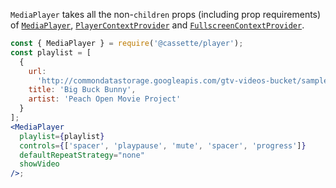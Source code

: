 `MediaPlayer` takes all the non-`children` props (including prop requirements) of [`MediaPlayer`](#mediaplayer), [`PlayerContextProvider`](#playercontextprovider) and [`FullscreenContextProvider`](#fullscreencontextprovider).

```jsx
const { MediaPlayer } = require('@cassette/player');
const playlist = [
  {
    url:
      'http://commondatastorage.googleapis.com/gtv-videos-bucket/sample/BigBuckBunny.mp4',
    title: 'Big Buck Bunny',
    artist: 'Peach Open Movie Project'
  }
];
<MediaPlayer
  playlist={playlist}
  controls={['spacer', 'playpause', 'mute', 'spacer', 'progress']}
  defaultRepeatStrategy="none"
  showVideo
/>;
```
